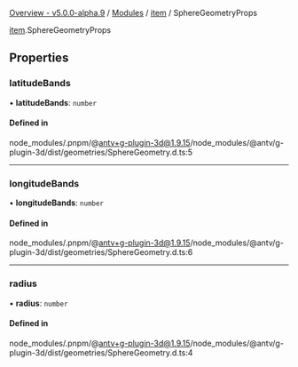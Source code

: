[Overview - v5.0.0-alpha.9](../../README.md) / [Modules](../../modules.md) / [item](../../modules/item.md) / SphereGeometryProps

[item](../../modules/item.md).SphereGeometryProps

## Properties

### latitudeBands

• **latitudeBands**: `number`

#### Defined in

node_modules/.pnpm/@antv+g-plugin-3d@1.9.15/node_modules/@antv/g-plugin-3d/dist/geometries/SphereGeometry.d.ts:5

___

### longitudeBands

• **longitudeBands**: `number`

#### Defined in

node_modules/.pnpm/@antv+g-plugin-3d@1.9.15/node_modules/@antv/g-plugin-3d/dist/geometries/SphereGeometry.d.ts:6

___

### radius

• **radius**: `number`

#### Defined in

node_modules/.pnpm/@antv+g-plugin-3d@1.9.15/node_modules/@antv/g-plugin-3d/dist/geometries/SphereGeometry.d.ts:4
